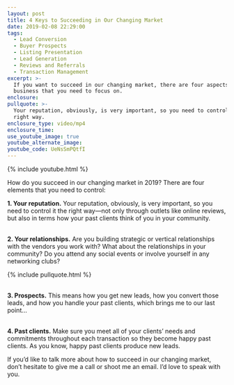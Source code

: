 ```yaml
---
layout: post
title: 4 Keys to Succeeding in Our Changing Market
date: 2019-02-08 22:29:00
tags:
  - Lead Conversion
  - Buyer Prospects
  - Listing Presentation
  - Lead Generation
  - Reviews and Referrals
  - Transaction Management
excerpt: >-
  If you want to succeed in our changing market, there are four aspects of your
  business that you need to focus on.
enclosure:
pullquote: >-
  Your reputation, obviously, is very important, so you need to control it the
  right way.
enclosure_type: video/mp4
enclosure_time:
use_youtube_image: true
youtube_alternate_image:
youtube_code: UeNsSmPQtfI
---
```


{% include youtube.html %}

How do you succeed in our changing market in 2019? There are four elements that you need to control:

**1. Your reputation.** Your reputation, obviously, is very important, so you need to control it the right way—not only through outlets like online reviews, but also in terms how your past clients think of you in your community.

<br>**2. Your relationships.** Are you building strategic or vertical relationships with the vendors you work with? What about the relationships in your community? Do you attend any social events or involve yourself in any networking clubs?

{% include pullquote.html %}

<br>**3. Prospects.** This means how you get new leads, how you convert those leads, and how you handle your past clients, which brings me to our last point…

<br>**4. Past clients.** Make sure you meet all of your clients’ needs and commitments throughout each transaction so they become happy past clients. As you know, happy past clients produce new leads. 

If you’d like to talk more about how to succeed in our changing market, don’t hesitate to give me a call or shoot me an email. I’d love to speak with you.<br>